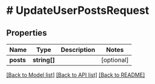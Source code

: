 # # UpdateUserPostsRequest

## Properties

Name | Type | Description | Notes
------------ | ------------- | ------------- | -------------
**posts** | **string[]** |  | [optional]

[[Back to Model list]](../../README.md#models) [[Back to API list]](../../README.md#endpoints) [[Back to README]](../../README.md)
